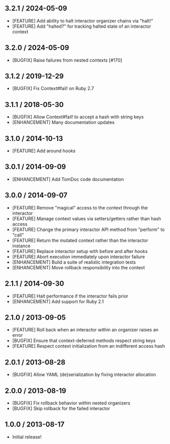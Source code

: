 ## 3.2.1 / 2024-05-09
* [FEATURE] Add ability to halt interactor organizer chains via "halt!"
* [FEATURE] Add "halted?" for tracking halted state of an interactor context

## 3.2.0 / 2024-05-09
* [BUGFIX] Raise failures from nested contexts [#170]

## 3.1.2 / 2019-12-29
* [BUGFIX] Fix Context#fail! on Ruby 2.7

## 3.1.1 / 2018-05-30

* [BUGFIX] Allow Context#fail! to accept a hash with string keys
* [ENHANCEMENT] Many documentation updates

## 3.1.0 / 2014-10-13

* [FEATURE] Add around hooks

## 3.0.1 / 2014-09-09

* [ENHANCEMENT] Add TomDoc code documentation

## 3.0.0 / 2014-09-07

* [FEATURE] Remove "magical" access to the context through the interactor
* [FEATURE] Manage context values via setters/getters rather than hash access
* [FEATURE] Change the primary interactor API method from "perform" to "call"
* [FEATURE] Return the mutated context rather than the interactor instance
* [FEATURE] Replace interactor setup with before and after hooks
* [FEATURE] Abort execution immediately upon interactor failure
* [ENHANCEMENT] Build a suite of realistic integration tests
* [ENHANCEMENT] Move rollback responsibility into the context

## 2.1.1 / 2014-09-30

* [FEATURE] Halt performance if the interactor fails prior
* [ENHANCEMENT] Add support for Ruby 2.1

## 2.1.0 / 2013-09-05

* [FEATURE] Roll back when an interactor within an organizer raises an error
* [BUGFIX] Ensure that context-deferred methods respect string keys
* [FEATURE] Respect context initialization from an indifferent access hash

## 2.0.1 / 2013-08-28

* [BUGFIX] Allow YAML (de)serialization by fixing interactor allocation

## 2.0.0 / 2013-08-19

* [BUGFIX] Fix rollback behavior within nested organizers
* [BUGFIX] Skip rollback for the failed interactor

## 1.0.0 / 2013-08-17

* Initial release!
